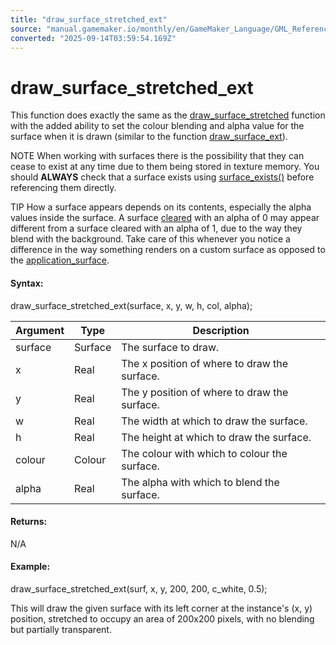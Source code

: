 ```yaml
---
title: "draw_surface_stretched_ext"
source: "manual.gamemaker.io/monthly/en/GameMaker_Language/GML_Reference/Drawing/Surfaces/draw_surface_stretched_ext.htm"
converted: "2025-09-14T03:59:54.169Z"
---
```


# draw\_surface\_stretched\_ext

This function does exactly the same as the [draw\_surface\_stretched](draw_surface_stretched.md) function with the added ability to set the colour blending and alpha value for the surface when it is drawn (similar to the function [draw\_surface\_ext](draw_surface_ext.md)).

NOTE When working with surfaces there is the possibility that they can cease to exist at any time due to them being stored in texture memory. You should **ALWAYS** check that a surface exists using [surface\_exists()](surface_exists.md) before referencing them directly.

TIP How a surface appears depends on its contents, especially the alpha values inside the surface. A surface [cleared](../Colour_And_Alpha/draw_clear_alpha.md) with an alpha of 0 may appear different from a surface cleared with an alpha of 1, due to the way they blend with the background. Take care of this whenever you notice a difference in the way something renders on a custom surface as opposed to the [application\_surface](application_surface.md).

#### Syntax:

draw\_surface\_stretched\_ext(surface, x, y, w, h, col, alpha);

| Argument | Type | Description |
| --- | --- | --- |
| surface | Surface | The surface to draw. |
| x | Real | The x position of where to draw the surface. |
| y | Real | The y position of where to draw the surface. |
| w | Real | The width at which to draw the surface. |
| h | Real | The height at which to draw the surface. |
| colour | Colour | The colour with which to colour the surface. |
| alpha | Real | The alpha with which to blend the surface. |

#### Returns:

N/A

#### Example:

draw\_surface\_stretched\_ext(surf, x, y, 200, 200, c\_white, 0.5);

This will draw the given surface with its left corner at the instance's (x, y) position, stretched to occupy an area of 200x200 pixels, with no blending but partially transparent.